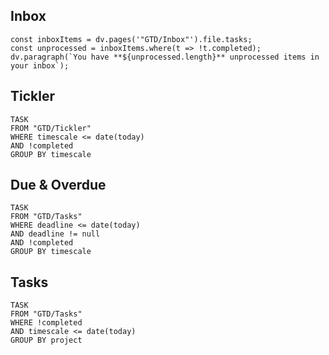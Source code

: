 ## Inbox
```dataviewjs
const inboxItems = dv.pages('"GTD/Inbox"').file.tasks;
const unprocessed = inboxItems.where(t => !t.completed);
dv.paragraph(`You have **${unprocessed.length}** unprocessed items in your inbox`);
```
## Tickler
```dataview
TASK
FROM "GTD/Tickler"
WHERE timescale <= date(today)
AND !completed
GROUP BY timescale
```

## Due & Overdue
```dataview
TASK
FROM "GTD/Tasks"
WHERE deadline <= date(today)
AND deadline != null
AND !completed
GROUP BY timescale
```

## Tasks
```dataview
TASK
FROM "GTD/Tasks"
WHERE !completed
AND timescale <= date(today)
GROUP BY project 
```
